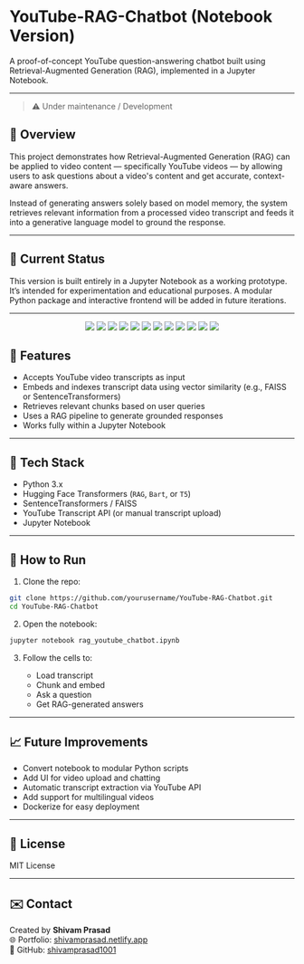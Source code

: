 # YouTube-RAG-Chatbot (Notebook Version)

A proof-of-concept YouTube question-answering chatbot built using Retrieval-Augmented Generation (RAG), implemented in a Jupyter Notebook.

---
> ⚠️ Under maintenance / Development 
## 🧠 Overview

This project demonstrates how Retrieval-Augmented Generation (RAG) can be applied to video content — specifically YouTube videos — by allowing users to ask questions about a video's content and get accurate, context-aware answers.

Instead of generating answers solely based on model memory, the system retrieves relevant information from a processed video transcript and feeds it into a generative language model to ground the response.

---

## 📓 Current Status

This version is built entirely in a Jupyter Notebook as a working prototype. It’s intended for experimentation and educational purposes. A modular Python package and interactive frontend will be added in future iterations.

---
<p align="center">
  <img src="https://img.shields.io/badge/Python-3.10-blue?style=for-the-badge&logo=python&logoColor=white" />
  <img src="https://img.shields.io/badge/Jupyter-Notebook-orange?style=for-the-badge&logo=Jupyter&logoColor=white" />
  <img src="https://img.shields.io/badge/Transformers-HuggingFace-yellow?style=for-the-badge&logo=huggingface&logoColor=black" />
  <img src="https://img.shields.io/badge/FAISS-Indexing-9cf?style=for-the-badge&logo=facebook&logoColor=white" />
  <img src="https://img.shields.io/badge/Colab-Supported-F9AB00?style=for-the-badge&logo=google-colab&logoColor=white" />
  <img src="https://img.shields.io/badge/Notebook-Based-Prototype-yellow?style=for-the-badge" />
  <img src="https://img.shields.io/badge/License-MIT-green?style=for-the-badge" />
  <img src="https://img.shields.io/badge/Open%20Source-Yes-brightgreen?style=for-the-badge&logo=github&logoColor=white" />
  <img src="https://img.shields.io/github/last-commit/shivamprasad1001/YouTube-RAG-Chatbot?style=for-the-badge&logo=git&logoColor=white" />
  <img src="https://img.shields.io/github/stars/shivamprasad1001/YouTube-RAG-Chatbot?style=for-the-badge&logo=github&logoColor=white" />
  <img src="https://img.shields.io/github/forks/shivamprasad1001/YouTube-RAG-Chatbot?style=for-the-badge&logo=github&logoColor=white" />
  <img src="https://img.shields.io/badge/Contributions-Welcome-blueviolet?style=for-the-badge&logo=github" />
</p>


## 🔧 Features

- Accepts YouTube video transcripts as input
- Embeds and indexes transcript data using vector similarity (e.g., FAISS or SentenceTransformers)
- Retrieves relevant chunks based on user queries
- Uses a RAG pipeline to generate grounded responses
- Works fully within a Jupyter Notebook

---

## 🧰 Tech Stack

- Python 3.x
- Hugging Face Transformers (`RAG`, `Bart`, or `T5`)
- SentenceTransformers / FAISS
- YouTube Transcript API (or manual transcript upload)
- Jupyter Notebook

---

## 🚀 How to Run

1. Clone the repo:

```bash
git clone https://github.com/yourusername/YouTube-RAG-Chatbot.git
cd YouTube-RAG-Chatbot
````

2. Open the notebook:

```bash
jupyter notebook rag_youtube_chatbot.ipynb
```

3. Follow the cells to:

   * Load transcript
   * Chunk and embed
   * Ask a question
   * Get RAG-generated answers

---

## 📈 Future Improvements

* Convert notebook to modular Python scripts
* Add UI for video upload and chatting
* Automatic transcript extraction via YouTube API
* Add support for multilingual videos
* Dockerize for easy deployment

---

## 📝 License

MIT License

---

## ✉️ Contact

Created by **Shivam Prasad**  
🌐 Portfolio: [shivamprasad.netlify.app](https://shivamprasad.netlify.app)  
🐙 GitHub: [shivamprasad1001](https://github.com/shivamprasad1001)



